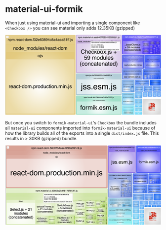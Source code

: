 # material-ui-formik

When just using material-ui and importing a single component like `<Checkbox />` you can see material
only adds 12.35KB (gzipped)

![Image Not Using formik-material-ui](./not%20using%20formik-material-ui.png)

But once you switch to `formik-material-ui`'s `Checkbox` the bundle includes all `material-ui` components imported into `formik-material-ui`
because of how the library builds all of the exports into a single `dist/index.js` file. This results in > 30KB (gzipped) bundle.


![Image Not Using formik-material-ui](./using%20formik-material-ui.png)
